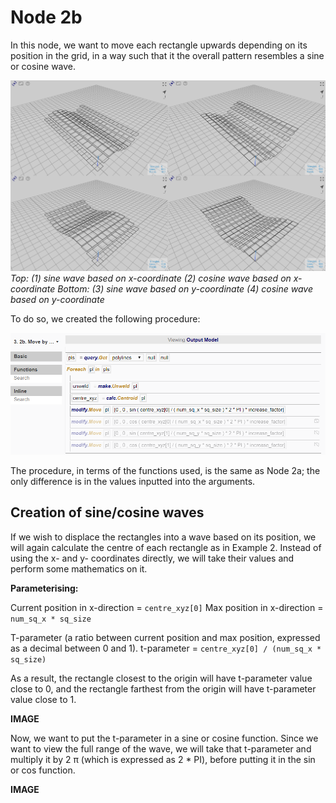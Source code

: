 # Node 2b

In this node, we want to move each rectangle upwards depending on its position in the grid, in a way such that it the overall pattern resembles a sine or cosine wave. 

![Result](./imgs/6.2.4-example1-node2b-endresult.png)
*Top: (1) sine wave based on x-coordinate (2) cosine wave based on x-coordinate*
*Bottom: (3) sine wave based on y-coordinate (4) cosine wave based on y-coordinate*

To do so, we created the following procedure:

![Procedure](./imgs/6.2.4-example1-node2b-procedure.png)

The procedure, in terms of the functions used, is the same as Node 2a; the only difference is in the values inputted into the arguments. 

## Creation of sine/cosine waves

If we wish to displace the rectangles into a wave based on its position, we will again calculate the centre of each rectangle as in Example 2. Instead of using the x- and y- coordinates directly, we will take their values and perform some mathematics on it. 

__Parameterising:__

Current position in x-direction = `centre_xyz[0]`
Max position in x-direction = `num_sq_x * sq_size`

T-parameter (a ratio between current position and max position, expressed as a decimal between 0 and 1). 
t-parameter = `centre_xyz[0] / (num_sq_x * sq_size)`

As a result, the rectangle closest to the origin will have t-parameter value close to 0, and the rectangle farthest from the origin will have t-parameter value close to 1.

**IMAGE**

Now, we want to put the t-parameter in a sine or cosine function. Since we want to view the full range of the wave, we will take that t-parameter and multiply it by 2 π (which is expressed as 2 * PI), before putting it in the sin or cos function. 

**IMAGE**